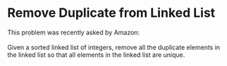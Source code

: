 # Remove Duplicate from Linked List
This problem was recently asked by Amazon:
<br><br>
Given a sorted linked list of integers, remove all the duplicate elements in the linked list so that all elements in the linked list are unique.
